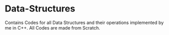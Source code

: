 # Data-Structures
Contains Codes for all Data Structures and their operations implemented by me in C++.
All Codes are made from Scratch.
